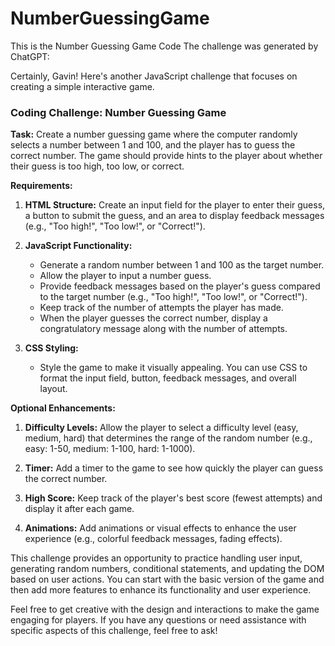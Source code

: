 # NumberGuessingGame

This is the Number Guessing Game Code
The challenge was generated by ChatGPT:

Certainly, Gavin! Here's another JavaScript challenge that focuses on creating a simple interactive game. 

### **Coding Challenge: Number Guessing Game**

**Task:** Create a number guessing game where the computer randomly selects a number between 1 and 100, and the player has to guess the correct number. The game should provide hints to the player about whether their guess is too high, too low, or correct.

**Requirements:**

1. **HTML Structure:** Create an input field for the player to enter their guess, a button to submit the guess, and an area to display feedback messages (e.g., "Too high!", "Too low!", or "Correct!").

2. **JavaScript Functionality:**
   - Generate a random number between 1 and 100 as the target number.
   - Allow the player to input a number guess.
   - Provide feedback messages based on the player's guess compared to the target number (e.g., "Too high!", "Too low!", or "Correct!").
   - Keep track of the number of attempts the player has made.
   - When the player guesses the correct number, display a congratulatory message along with the number of attempts.

3. **CSS Styling:**
   - Style the game to make it visually appealing. You can use CSS to format the input field, button, feedback messages, and overall layout.

**Optional Enhancements:**

1. **Difficulty Levels:** Allow the player to select a difficulty level (easy, medium, hard) that determines the range of the random number (e.g., easy: 1-50, medium: 1-100, hard: 1-1000).

2. **Timer:** Add a timer to the game to see how quickly the player can guess the correct number.

3. **High Score:** Keep track of the player's best score (fewest attempts) and display it after each game.

4. **Animations:** Add animations or visual effects to enhance the user experience (e.g., colorful feedback messages, fading effects).

This challenge provides an opportunity to practice handling user input, generating random numbers, conditional statements, and updating the DOM based on user actions. You can start with the basic version of the game and then add more features to enhance its functionality and user experience.

Feel free to get creative with the design and interactions to make the game engaging for players. If you have any questions or need assistance with specific aspects of this challenge, feel free to ask!
